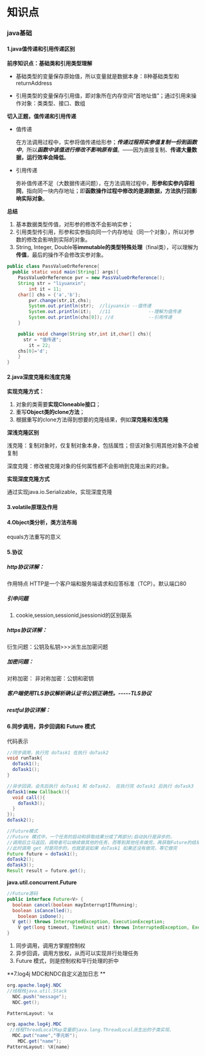 # 知识点

### java基础

#### 1.java值传递和引用传递区别

**前序知识点：基础类和引用类型理解**

- 基础类型的变量保存原始值，所以变量就是数据本身：8种基础类型和returnAddress

- 引用类型的变量保存引用值，即对象所在内存空间“首地址值”；通过引用来操作对象：类类型、接口、数组

**切入正题，值传递和引用传递**

- 值传递

  在方法调用过程中，实参将值传递给形参；***传递过程将实参值复制一份到函数中***，所以***函数中该值进行修改不影响原有值***。——因为直接复制、**传递大量数据，运行效率会降低**。

- 引用传递

  弥补值传递不足（大数据传递问题），在方法调用过程中，**形参和实参内容相同**，指向同一块内存地址；即**函数操作过程中修改的是源数据，方法执行回影响实际对象**。

**总结**

1. 基本数据类型传值，对形参的修改不会影响实参；
2. 引用类型传引用，形参和实参指向同一个内存地址（同一个对象），所以对参数的修改会影响到实际的对象。
3. String, Integer, Double等**immutable的类型特殊处理**（final类），可以理解为**传值**，最后的操作不会修改实参对象。

```java
public class PassValueOrReference{
  public static void main(String[] args){
  	PassValueOrReference pvr = new PassValueOrReference();
    String str = "liyuanxin";
		int it = 11;
    char[] chs = {'a','b'};
		pvr.change(str,it,chs);
		System.out.println(str);  //liyuanxin --值传递
 		System.out.println(it);   //11				--理解为值传递
		System.out.println(chs[0]); //d				--引用传递
	}

	public void change(String str,int it,char[] chs){
 	  str = "值传递";
 		it = 22;
  	chs[0]='d';
	}
}

```



#### 2.java深度克隆和浅度克隆

**实现克隆方式：**

1. 对象的类需要**实现Cloneable接口**；
2. 重写**Object类的clone方法**；
3. 根据重写的clone方法得到想要的克隆结果，例如**深克隆和浅克隆**

**深浅克隆区别**

浅克隆：复制对象时，仅复制对象本身，包括属性；但该对象引用其他对象不会被复制

深度克隆：修改被克隆对象的任何属性都不会影响到克隆出来的对象。

**实现深度克隆方式**

通过实现java.io.Serializable，实现深度克隆



#### 3.volatile原理及作用



#### 4.Object类分析，类方法布局

equals方法重写的意义



#### 5.协议

##### http协议详解：

作用特点
HTTP是一个客户端和服务端请求和应答标准（TCP）。默认端口80

##### 引申问题

1. cookie,session,sessionid,jsessionid的区别联系



##### https协议详解：

衍生问题：公钥及私钥>>>派生出加密问题

##### 加密问题：

对称加密：
非对称加密：公钥和密钥

##### 客户端使用TLS协议解析确认证书公钥正确性。-----TLS协议



##### restful协议详解：





#### 6.同步调用，异步回调和 Future 模式

代码表示

```java
//同步调用，执行完 doTask1 在执行 doTask2
void runTask{
  doTask1();
  doTask1();
}

//异步回调，会先后执行 doTask1 和 doTask2， 在执行完 doTask1 后执行 doTask3
doTask1(new Callback(){
  void call(){
    doTask3();
  }
});
doTask2();

//Future模式
//Future 模式中，一个任务的启动和获取结果分成了两部分;启动执行是异步的，
//调用后立马返回，调用者可以继续做其他的任务，而等到其他任务做完，再获取Future的结果，
//此时调用 get 时是同步的，也就是说如果 doTask1 如果还没有做完，等它做完
Future future = doTask1();
doTask2();
doTask3();
Result result = future.get();

```

**java.util.concurrent.Future**

```java
//Future源码
public interface Future<V> {
  boolean cancel(boolean mayInterruptIfRunning);
  boolean isCancelled();
	boolean isDone();
  V get() throws InterruptedException, ExecutionException;
	V get(long timeout, TimeUnit unit) throws InterruptedException, ExecutionException, TimeoutException;
}
```



1. 同步调用，调用方掌握控制权
2. 异步回调，调用方放权，从而可以实现并行处理任务
3. Future 模式，则是控制权和平行处理的折中



**7.log4j MDC和NDC自定义追加日志 **

```java
org.apache.log4j.NDC
//线程栈java.util.Stack
  NDC.push("message");
  NDC.get();

PatternLayout: %x

org.apache.log4j.MDC
 //线程ThreadLocalMap变量即java.lang.ThreadLocal派生出的子类实现、
  MDC.put("name","李元昕");
	MDC.get("name");
PatternLayout: %X{name}

```







